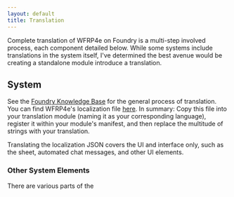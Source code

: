 ```yaml
---
layout: default
title: Translation
---
```


Complete translation of WFRP4e on Foundry is a multi-step involved process, each component detailed below. While some systems include translations in the system itself, I've determined the best avenue would be creating a standalone module introduce a translation. 

## System

See the [Foundry Knowledge Base](https://foundryvtt.com/article/localization/) for the general process of translation. You can find WFRP4e's localization file [here](https://github.com/moo-man/WFRP4e-FoundryVTT/blob/master/static/lang/en.json). In summary: Copy this file into your translation module (naming it as your corresponding language), register it within your module's manifest, and then replace the multitude of strings with your translation. 

Translating the localization JSON covers the UI and interface only, such as the sheet, automated chat messages, and other UI elements. 

### Other System Elements

There are various parts of the 